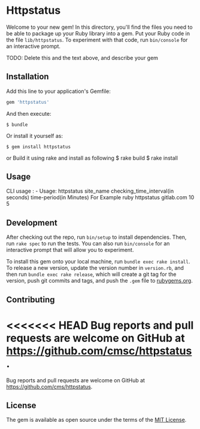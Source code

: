 # Httpstatus

Welcome to your new gem! In this directory, you'll find the files you need to be able to package up your Ruby library into a gem. Put your Ruby code in the file `lib/httpstatus`. To experiment with that code, run `bin/console` for an interactive prompt.

TODO: Delete this and the text above, and describe your gem

## Installation

Add this line to your application's Gemfile:

```ruby
gem 'httpstatus'
```

And then execute:

    $ bundle

Or install it yourself as:

    $ gem install httpstatus
    
or Build it using rake and install as following
    $   rake build
    $   rake install
    

## Usage

CLI usage : -
   Usage: httpstatus site_name checking_time_interval(in seconds)  time-period(in Minutes)
   For Example
    ruby httpstatus gitlab.com  10  5 

## Development

After checking out the repo, run `bin/setup` to install dependencies. Then, run `rake spec` to run the tests. You can also run `bin/console` for an interactive prompt that will allow you to experiment.

To install this gem onto your local machine, run `bundle exec rake install`. To release a new version, update the version number in `version.rb`, and then run `bundle exec rake release`, which will create a git tag for the version, push git commits and tags, and push the `.gem` file to [rubygems.org](https://rubygems.org).

## Contributing

<<<<<<< HEAD
Bug reports and pull requests are welcome on GitHub at https://github.com/cmsc/httpstatus.
=======
Bug reports and pull requests are welcome on GitHub at https://github.com/cms/httpstatus.
>>>>>>> 

## License

The gem is available as open source under the terms of the [MIT License](https://opensource.org/licenses/MIT).
